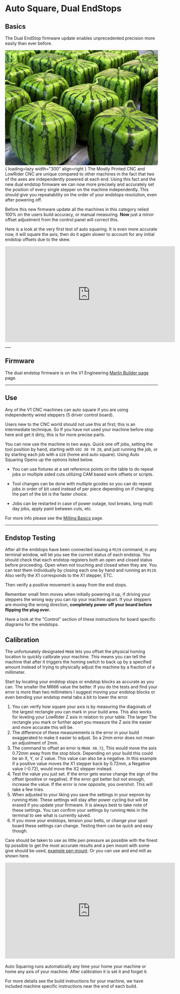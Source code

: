 # Auto Square, Dual EndStops

## Basics

The Dual EndStop firmware update enables unprecedented precision more easily than ever before.

![Squaremelons](../img/old/2017/11/Squaremelon.jpg){ loading=lazy width="300" align=right }
The Mostly Printed CNC and LowRider CNC are unique compared to other machines in the fact that two of the axes are independently powered at
each end. Using this fact and the new dual endstop firmware we can now more precisely
and accurately set the position of every single stepper on the machine independently. This should
give you repeatability on the order of your endstops resolution, even after powering off.

Before this new firmware update all the machines in this category relied 100% on the users build
accuracy, or manual measuring. **Now** just a minor offset adjustment from the control panel will correct this.

Here is a look at the very first test of auto squaring. It is even more accurate now, it will square the axis, then do it again slower to account for any initial endstop offsets due to the skew.
<iframe width="560" height="315" src="https://www.youtube.com/embed/F-tw3WuV8jk"
  title="YouTube video player" frameborder="0" allow="accelerometer; autoplay;
  clipboard-write; encrypted-media; gyroscope; picture-in-picture" allowfullscreen></iframe>
___

## Firmware

The dual endstop firmware is on the V1 Engineering [Marlin Builder page](https://docs.v1engineering.com/electronics/marlin-firmware/)
page.
___

## Use

Any of the V1 CNC machines can auto square if you are using independently wired steppers (5 driver control board). 

Users new to the CNC world should not use this at first; this is an intermediate technique. So If you have not used 
your machine before stop here and get it dirty, this is for more precise parts.

You can now use the machine in two ways. Quick one off jobs, setting the tool position by hand, starting with 
`G92 X0 Y0 Z0`, and just running the job, or by starting each job with a `G28` (home and auto square). Using Auto Squaring 
Opens up the options listed below.

- You can use fixtures at a set reference points on the table to do repeat jobs or multiple sided
cuts utilizing CAM based work offsets or scripts.

- Tool changes can be done with multiple gcodes so you can do repeat jobs in order of bit used
instead of per piece depending on if changing the part of the bit is the faster choice.

- Jobs can be restarted in case of power outage, tool breaks, long multi day jobs, apply paint
between cuts, etc.

For more info please see the [Milling Basics](../tools/milling-basics.md) page.
___

## Endstop Testing 

After all the endstops have been connected issuing a `M119` command, in any terminal window, will 
let you see the current status of each endstop. You should check that each endstop registers both an 
open and closed status before proceeding. Open when not touching and closed when they are. You can test them individually
by closing each one by hand and running an `M119`. Also verify the X1 corresponds to the X1 stepper, ETC.

Then verify a positive movement is away from the end stops.

Remember small 1mm moves when initially powering it up, if driving your steppers the wrong way you
can rip your machine apart. If your steppers are moving the wrong direction, **completely power off
your board before flipping the plug over.**

Have a look at the "Control" section of these instructions for board specific diagrams for the endstops.

## Calibration

The unfortunately designated `M666` lets you offset the physical homing location to quickly calibrate your machine.
This means you can tell the machine that after it triggers the homing switch to back up by a specified amount instead of 
trying to physically adjust the machine by a fraction of a millimeter.

Start by locating your endstop stops or endstop blocks as accurate as you can. The smaller the M666 value the better. 
If you do the tests and find your error is more than two millimeters I suggest moving your endstop blocks or even bending
 your endstop metal tabs a bit to lower the error.

1. You can verify how square your axis is by measuring the diagonals of the largest rectangle you can
   mark in your build area. This also works for leveling your LowRider Z axis in relation to your table. The larger
   The rectangle you mark or further apart you measure the Z axis the easier and more accurate this will be.
2. The difference of these measurements is the error in your build exaggerated to make it easier to adjust. So a 2mm error
   does not mean an adjustment of 2mm.
3. The command to offset an error is `M666 X0.72`, This would move the axis 0.72mm away from the stop block. Depending on
   your build this could be an X, Y, or Z value. This value can also be a negative. In this example if a positive value moves
   the X1 stepper back by 0.72mm, a Negative value (-0.72), would move the X2 stepper instead.
4. Test the value you just set. If the error gets worse change the sign of the offset (positive or negative). If the 
   error got better but not enough, increase the value. If the error is now opposite, you overshot. This will take a few tries.
5. When adjusted to your liking you save the settings in your eeprom by running `M500`. These settings will stay after power 
   cycling but will be erased if you update your firmware. It is always best to take note of these settings. You
   can confirm your settings by running `M666` in the terminal to see what is currently saved.
6. If you move your endstops, tension your belts, or change your spoil board these settings can change. Testing them can be quick and easy though.


Care should be taken to use as little pen pressure as possible with the finest tip possible to get
the most accurate results and a pen mount with some give should be used, [example pen
mount](https://www.thingiverse.com/thing:1612207). Or you can use and end mill as shown here.

<iframe width="560" height="315" src="https://www.youtube.com/embed/w5H1AZ40YHk" title="YouTube video player" frameborder="0" allow="accelerometer; autoplay; clipboard-write; encrypted-media; gyroscope; picture-in-picture; web-share" allowfullscreen></iframe>

Auto Squaring runs automatically any time your home your machine or home any axis of your machine. After calibration it is set it and forget it.

For more details see the build instructions for your machine, we have included machine specific instructions near the end of each build.